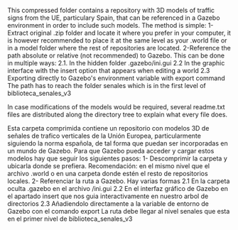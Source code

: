 This compressed folder contains a repository with 3D models of traffic signs from the UE, particulary Spain, that can be referenced in a Gazebo environment in order to include such models. 
The method is simple:
1-Extract original .zip folder and locate it where you prefer in your computer, it is however recommended to place it at the same level as your .world file or in a model folder where the 
rest of repositories are located.
2-Reference the path absolute or relative (not recommended) to Gazebo. This can be done in multiple ways:
  2.1. In the hidden folder .gazebo/ini.gui
  2.2  In the graphic interface with the insert option that appears when editing a world
  2.3  Exporting directly to Gazebo's environment variable with export command
The path has to reach the folder senales which is in the first level of biblioteca_senales_v3

In case modifications of the models would be required, several readme.txt files are distributed along the directory tree to explain what every file does.


Esta carpeta comprimida contiene un repositorio con modelos 3D de señales de trafico verticales de la Unión Europea, particularmente siguiendo la norma española, de tal forma que puedan ser 
incorporadas en un mundo de Gazebo. Para que Gazebo pueda acceder y cargar estos modelos hay que seguir los siguientes pasos:
1- Descomprimir la carpeta y ubicarla donde se prefiera. Recomendación: en el mismo nivel que el archivo .world o en una carpeta donde estén el resto de repositorios locales.
2- Referenciar la ruta a Gazebo. Hay varias formas
  2.1 En la carpeta oculta .gazebo en el archivo /ini.gui
  2.2 En el interfaz gráfico de Gazebo en el apartado insert que nos guia interactivamente en nuestro arbol de directorios
  2.3 Añadiendolo directamente a la variable de entorno de Gazebo con el comando export
La ruta debe llegar al nivel senales que esta en el primer nivel de biblioteca_senales_v3
